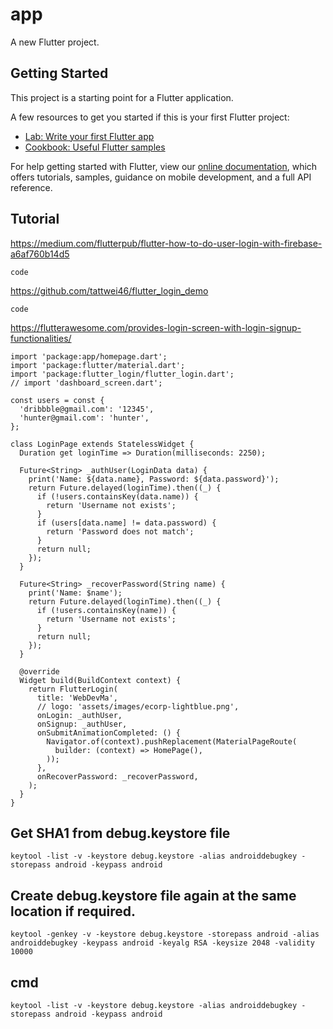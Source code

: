# app

A new Flutter project.

## Getting Started

This project is a starting point for a Flutter application.

A few resources to get you started if this is your first Flutter project:

- [Lab: Write your first Flutter app](https://flutter.dev/docs/get-started/codelab)
- [Cookbook: Useful Flutter samples](https://flutter.dev/docs/cookbook)

For help getting started with Flutter, view our
[online documentation](https://flutter.dev/docs), which offers tutorials,
samples, guidance on mobile development, and a full API reference.

## Tutorial
https://medium.com/flutterpub/flutter-how-to-do-user-login-with-firebase-a6af760b14d5
```
code
```
https://github.com/tattwei46/flutter_login_demo
```
code
```
https://flutterawesome.com/provides-login-screen-with-login-signup-functionalities/
```
import 'package:app/homepage.dart';
import 'package:flutter/material.dart';
import 'package:flutter_login/flutter_login.dart';
// import 'dashboard_screen.dart';

const users = const {
  'dribbble@gmail.com': '12345',
  'hunter@gmail.com': 'hunter',
};

class LoginPage extends StatelessWidget {
  Duration get loginTime => Duration(milliseconds: 2250);

  Future<String> _authUser(LoginData data) {
    print('Name: ${data.name}, Password: ${data.password}');
    return Future.delayed(loginTime).then((_) {
      if (!users.containsKey(data.name)) {
        return 'Username not exists';
      }
      if (users[data.name] != data.password) {
        return 'Password does not match';
      }
      return null;
    });
  }

  Future<String> _recoverPassword(String name) {
    print('Name: $name');
    return Future.delayed(loginTime).then((_) {
      if (!users.containsKey(name)) {
        return 'Username not exists';
      }
      return null;
    });
  }

  @override
  Widget build(BuildContext context) {
    return FlutterLogin(
      title: 'WebDevMa',
      // logo: 'assets/images/ecorp-lightblue.png',
      onLogin: _authUser,
      onSignup: _authUser,
      onSubmitAnimationCompleted: () {
        Navigator.of(context).pushReplacement(MaterialPageRoute(
          builder: (context) => HomePage(),
        ));
      },
      onRecoverPassword: _recoverPassword,
    );
  }
}

```


## Get SHA1 from debug.keystore file
```
keytool -list -v -keystore debug.keystore -alias androiddebugkey -storepass android -keypass android
```
## Create debug.keystore file again at the same location if required.
```
keytool -genkey -v -keystore debug.keystore -storepass android -alias androiddebugkey -keypass android -keyalg RSA -keysize 2048 -validity 10000
```

## cmd
```
keytool -list -v -keystore debug.keystore -alias androiddebugkey -storepass android -keypass android
```
